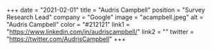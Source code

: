 +++ 
date = "2021-02-01" 
title = "Audris Campbell" 
position = "Survey Research Lead" 
company = "Google" 
image = "acampbell.jpeg" 
alt = "Audris Campbell" 
color = "#212121" 
link1 = "https://www.linkedin.com/in/audriscampbell/" 
link2 = ""
twitter = "https://twitter.com/AudrisCampbell"
+++